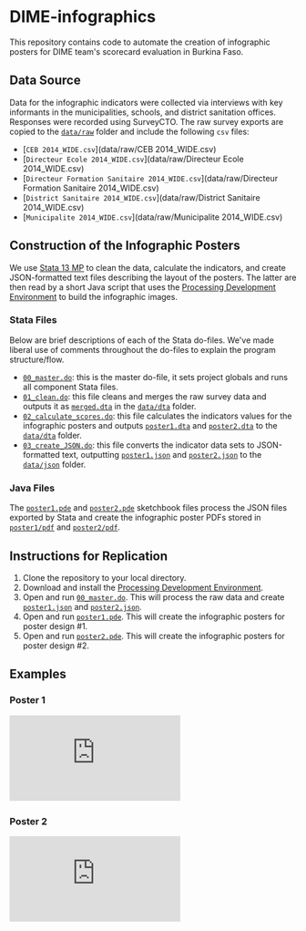 # DIME-infographics
This repository contains code to automate the creation of infographic posters for DIME team's scorecard evaluation in Burkina Faso.

## Data Source
Data for the infographic indicators were collected via interviews with key informants in the municipalities, schools, and district sanitation offices. Responses were recorded using SurveyCTO. The raw survey exports are copied to the [`data/raw`](data/raw) folder and include the following `csv` files:

 - [`CEB 2014_WIDE.csv`](data/raw/CEB 2014_WIDE.csv)
 - [`Directeur Ecole 2014_WIDE.csv`](data/raw/Directeur Ecole 2014_WIDE.csv)
 - [`Directeur Formation Sanitaire 2014_WIDE.csv`](data/raw/Directeur Formation Sanitaire 2014_WIDE.csv)
 - [`District Sanitaire 2014_WIDE.csv`](data/raw/District Sanitaire 2014_WIDE.csv)
 - [`Municipalite 2014_WIDE.csv`](data/raw/Municipalite 2014_WIDE.csv)
 
## Construction of the Infographic Posters
We use [Stata 13 MP](http://www.stata.com/) to clean the data, calculate the indicators, and create JSON-formatted text files describing the layout of the posters. The latter are then read by a short Java script that uses the [Processing Development Environment](https://processing.org/) to build the infographic images.

### Stata Files
Below are brief descriptions of each of the Stata do-files. We've made liberal use of comments throughout the do-files to explain the program structure/flow.

 - [`00_master.do`](00_master.do): this is the master do-file, it sets project globals and runs all component Stata files.
 - [`01_clean.do`](01_clean.do): this file cleans and merges the raw survey data and outputs it as [`merged.dta`](data/dta/merged.dta) in the [`data/dta`](data/dta) folder.
 - [`02_calculate_scores.do`](02_calculate_scores.do): this file calculates the indicators values for the infographic posters and outputs [`poster1.dta`](data/dta/poster1.dta) and [`poster2.dta`](data/dta/poster2.dta) to the [`data/dta`](data/dta) folder.
 - [`03_create_JSON.do`](03_create_JSON.do): this file converts the indicator data sets to JSON-formatted text, outputting [`poster1.json`](data/json/poster1.json) and [`poster2.json`](data/json/poster2.json) to the [`data/json`](data/json) folder.

### Java Files
The [`poster1.pde`](poster1/poster1.pde) and [`poster2.pde`](poster2/poster2.pde) sketchbook files process the JSON files exported by Stata and create the infographic poster PDFs stored in [`poster1/pdf`](poster1/pdf) and [`poster2/pdf`](poster2/pdf).

## Instructions for Replication

  1. Clone the repository to your local directory.
  2. Download and install the [Processing Development Environment](https://processing.org/download/?processing).
  3. Open and run [`00_master.do`](00_master.do). This will process the raw data and create [`poster1.json`](data/json/poster1.json) and [`poster2.json`](data/json/poster2.json).
  4. Open and run [`poster1.pde`](poster1/poster1.pde). This will create the infographic posters for poster design #1.
  5. Open and run [`poster2.pde`](poster2/poster2.pde). This will create the infographic posters for poster design #2.

## Examples

### Poster 1
![ABSOUYA Slide](https://github.com/boyercb/DIME-infographics/blob/master/poster1/pdf/ABSOUYA.pdf)

### Poster 2
![ABSOUYA Slide](https://github.com/boyercb/DIME-infographics/blob/master/poster2/pdf/ABSOUYA.pdf)
